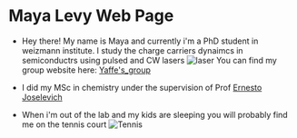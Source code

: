 # Maya Levy Web Page

* Hey there!
  My name is Maya and currently i'm a PhD student in weizmann institute.
  I study the charge carriers dynaimcs in semiconductrs using pulsed and CW lasers ![laser](https://media.istockphoto.com/id/1128670106/photo/laser-reflect-on-optic-table-un-quantum-laboratory-b.jpg?s=612x612&w=0&k=20&c=ICPNEddia-7oNHwRFSDezj9hytb5YdxrO7YlANweWhE=)
  You can find my group website here: [Yaffe's_group](https://www.weizmann.ac.il/chembiophys/Yaffe/)

* I did my MSc in chemistry under the supervision of Prof [Ernesto Joselevich](https://www.weizmann.ac.il/materials/ernesto/home)

* When i'm out of the lab and my kids are sleeping you will probably find me on the tennis court 
![Tennis](https://images.unsplash.com/photo-1622163642998-1ea32b0bbc67?q=80&w=1000&auto=format&fit=crop&ixlib=rb-4.0.3&ixid=M3wxMjA3fDB8MHxzZWFyY2h8MjB8fHRlbm5pc3xlbnwwfHwwfHx8MA%3D%3D)

  
